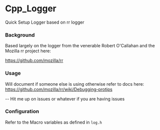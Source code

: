 # Cpp_Logger
Quick Setup Logger based on rr logger

### Background
Based largely on the logger from the venerable Robert O'Callahan and the Mozilla rr project here: 

https://github.com/mozilla/rr

### Usage
Will document if someone else is using otherwise refer to docs here:
https://github.com/mozilla/rr/wiki/Debugging-protips

-- Hit me up on issues or whatever if you are having issues


### Configuration
Refer to the Macro variables as defined in `log.h`

